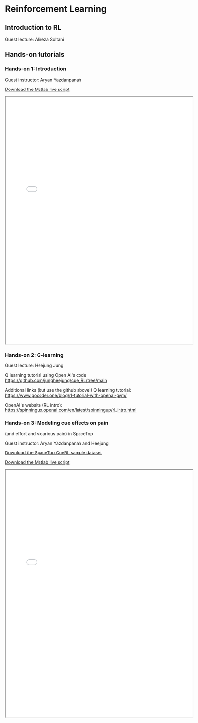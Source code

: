 # Reinforcement Learning

## Introduction to RL

Guest lecture: Alireza Soltani

## Hands-on tutorials

### Hands-on 1: Introduction

Guest instructor: Aryan Yazdanpanah

[Download the Matlab live script](matlab_live/CompFound_RL_intro.mlx)

<iframe src="matlab_html/CompFound_RL_intro.html" width="120%" height="800px"></iframe>

### Hands-on 2: Q-learning

Guest lecture: Heejung Jung

Q learning tutorial using Open Ai's code
https://github.com/jungheejung/cue_RL/tree/main

Additional links (but use the github above!)
Q learning tutorial:
https://www.gocoder.one/blog/rl-tutorial-with-openai-gym/

OpenAI's website (RL intro):
https://spinningup.openai.com/en/latest/spinningup/rl_intro.html


### Hands-on 3: Modeling cue effects on pain
(and effort and vicarious pain) in SpaceTop

Guest instructor: Aryan Yazdanpanah and Heejung

[Download the SpaceTop CueRL sample dataset](datasets/table_pain_4mdls.mat)

[Download the Matlab live script](matlab_live/RL_pain_expectation.mlx)

<iframe src="matlab_html/RL_pain_expectation.html" width="120%" height="800px"></iframe>
